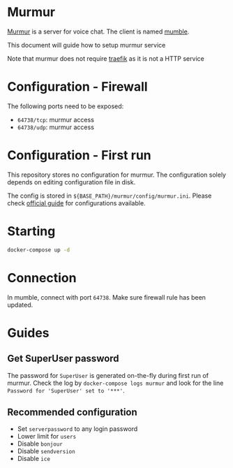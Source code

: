 # Murmur

[Murmur] is a server for voice chat. The client is named [mumble].

[Murmur]: https://wiki.mumble.info/wiki/Running_Murmur
[mumble]: https://wiki.mumble.info/wiki/Main_Page

This document will guide how to setup murmur service

Note that murmur does not require [traefik] as it is not a HTTP service

[traefik]: ../traefik/README.md

# Configuration - Firewall

The following ports need to be exposed:

 - `64738/tcp`: murmur access
 - `64738/udp`: murmur access

# Configuration - First run

This repository stores no configuration for murmur. The configuration solely 
depends on editing configuration file in disk.

The config is stored in `${BASE_PATH}/murmur/config/murmur.ini`. Please check 
[official guide](https://wiki.mumble.info/wiki/Murmur.ini) for configurations 
available.

# Starting

```bash
docker-compose up -d
```

# Connection

In mumble, connect with port `64738`. Make sure firewall rule has been updated.

# Guides

## Get SuperUser password

The password for `SuperUser` is generated on-the-fly during first run of 
murmur. Check the log by `docker-compose logs murmur` and look for the line 
`Password for 'SuperUser' set to '***'`.

## Recommended configuration

- Set `serverpassword` to any login password
- Lower limit for `users`
- Disable `bonjour`
- Disable `sendversion`
- Disable `ice`
